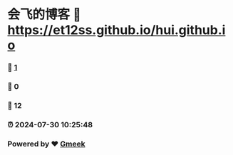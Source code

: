 # 会飞的博客 :link: https://et12ss.github.io/hui.github.io 
### :page_facing_up: [1](https://et12ss.github.io/hui.github.io/tag.html) 
### :speech_balloon: 0 
### :hibiscus: 12 
### :alarm_clock: 2024-07-30 10:25:48 
### Powered by :heart: [Gmeek](https://github.com/Meekdai/Gmeek)
